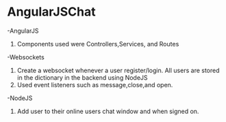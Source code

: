 # AngularJSChat

-AngularJS
 1. Components used were Controllers,Services, and Routes
 
-Websockets
 1. Create a websocket whenever a user register/login. All users are stored in the dictionary in the backend using NodeJS
 2. Used event listeners such as message,close,and open. 
 
-NodeJS
 1. Add user to their online users chat window and when signed on.
